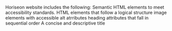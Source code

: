 Horiseon website includes the following:
  Semantic HTML elements to meet accessibility standards.
  HTML elements that follow a logical structure
  image elements with accessible alt atrributes
  heading attributes that fall in sequential order
  A concise and descriptive title


